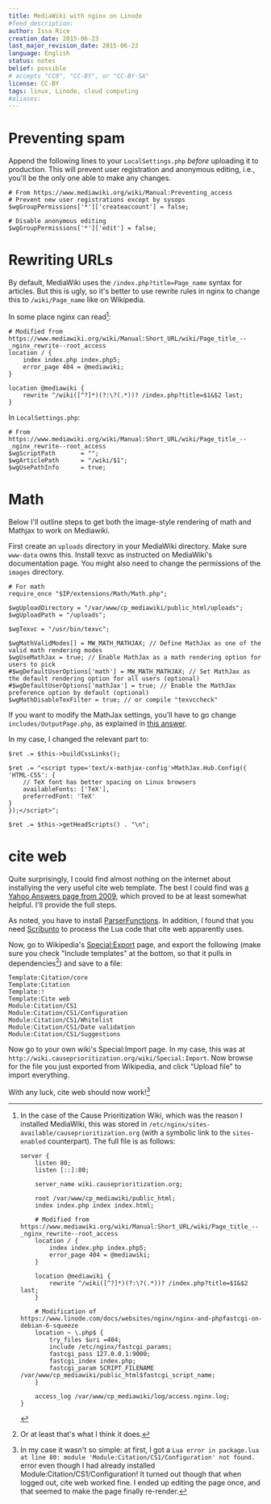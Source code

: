 ```yaml
---
title: MediaWiki with nginx on Linode
#feed_description: 
author: Issa Rice
creation_date: 2015-06-23
last_major_revision_date: 2015-06-23
language: English
status: notes
belief: possible
# accepts "CC0", "CC-BY", or "CC-BY-SA"
license: CC-BY
tags: linux, Linode, cloud computing
#aliases: 
---
```


# Preventing spam

Append the following lines to your `LocalSettings.php` *before*
uploading it to production. This will prevent user registration and
anonymous editing, i.e., you'll be the only one able to make any
changes.

~~~ { .php }
# From https://www.mediawiki.org/wiki/Manual:Preventing_access
# Prevent new user registrations except by sysops
$wgGroupPermissions['*']['createaccount'] = false;

# Disable anonymous editing
$wgGroupPermissions['*']['edit'] = false;
~~~

# Rewriting URLs

By default, MediaWiki uses the `/index.php?title=Page_name` syntax for
articles.  But this is ugly, so it's better to use rewrite rules in
nginx to change this to `/wiki/Page_name` like on Wikipedia.

In some place nginx can read[^cp_wiki]:

~~~
# Modified from https://www.mediawiki.org/wiki/Manual:Short_URL/wiki/Page_title_--_nginx_rewrite--root_access
location / {
    index index.php index.php5;
    error_page 404 = @mediawiki;
}

location @mediawiki {
    rewrite ^/wiki([^?]*)(?:\?(.*))? /index.php?title=$1&$2 last;
}
~~~

In `LocalSettings.php`:

~~~ { .php }
# From https://www.mediawiki.org/wiki/Manual:Short_URL/wiki/Page_title_--_nginx_rewrite--root_access
$wgScriptPath       = "";
$wgArticlePath      = "/wiki/$1";
$wgUsePathInfo      = true;
~~~

# Math

Below I'll outline steps to get both the image-style rendering of math
and Mathjax to work on Mediawiki.

First create an `uploads` directory in your MediaWiki directory.  Make
sure `www-data` owns this.  Install texvc as instructed on MediaWiki's
documentation page.  You might also need to change the permissions of
the `images` directory.

~~~ { .php }
# For math
require_once "$IP/extensions/Math/Math.php";

$wgUploadDirectory = "/var/www/cp_mediawiki/public_html/uploads";
$wgUploadPath = "/uploads";

$wgTexvc = "/usr/bin/texvc";

$wgMathValidModes[] = MW_MATH_MATHJAX; // Define MathJax as one of the valid math rendering modes
$wgUseMathJax = true; // Enable MathJax as a math rendering option for users to pick
#$wgDefaultUserOptions['math'] = MW_MATH_MATHJAX; // Set MathJax as the default rendering option for all users (optional)
#$wgDefaultUserOptions['mathJax'] = true; // Enable the MathJax preference option by default (optional)
$wgMathDisableTexFilter = true; // or compile "texvccheck"
~~~

If you want to modify the MathJax settings, you'll have to go change
`includes/OutputPage.php`, as explained in [this answer][wm se].

[wm se]: https://webmasters.stackexchange.com/questions/76459/how-to-configure-mathjax-in-mediawiki

In my case, I changed the relevant part to:

~~~ { .php }
$ret .= $this->buildCssLinks();

$ret .= "<script type='text/x-mathjax-config'>MathJax.Hub.Config({
'HTML-CSS': {
    // TeX font has better spacing on Linux browsers
    availableFonts: ['TeX'],
    preferredFont: 'TeX'
}
});</script>";

$ret .= $this->getHeadScripts() . "\n";
~~~

# cite web

Quite surprisingly, I could find almost nothing on the internet about
installying the very useful cite web template.  The best I could find
was [a Yahoo Answers page from 2009][yah], which proved to be at least
somewhat helpful.  I'll provide the full steps.

[yah]: https://answers.yahoo.com/question/index?qid=20090505163559AAWxN84

As noted, you have to install [ParserFunctions].  In addition, I found
that you need [Scribunto] to process the Lua code that cite web
apparently uses.

[ParserFunctions]: https://www.mediawiki.org/wiki/Extension:ParserFunctions
[Scribunto]: https://www.mediawiki.org/wiki/Extension:Scribunto

Now, go to Wikipedia's [Special:Export] page, and export the following
(make sure you check "Include templates" at the bottom, so that it pulls
in dependencies[^dep]) and save to a file:

```
Template:Citation/core
Template:Citation
Template:!
Template:Cite web
Module:Citation/CS1
Module:Citation/CS1/Configuration
Module:Citation/CS1/Whitelist
Module:Citation/CS1/Date validation
Module:Citation/CS1/Suggestions
```

Now go to your own wiki's Special:Import page. In my case, this was at
`http://wiki.causeprioritization.org/wiki/Special:Import`.  Now browse
for the file you just exported from Wikipedia, and click "Upload file"
to import everything.

With any luck, cite web should now work![^ghost]


[Special:Export]: https://en.wikipedia.org/wiki/Special:Export
[^dep]: Or at least that's what I think it does.

[^ghost]: In my case it wasn't so simple: at first, I got a `Lua error
in package.lua at line 80: module 'Module:Citation/CS1/Configuration'
not found.` error even though I had already installed
Module:Citation/CS1/Configuration!  It turned out though that when
logged out, cite web worked fine.  I ended up editing the page once, and
that seemed to make the page finally re-render.

[^cp_wiki]: In the case of the Cause Prioritization Wiki, which was the
reason I installed MediaWiki, this was stored in
`/etc/nginx/sites-available/causeprioritization.org` (with a symbolic
link to the `sites-enabled` counterpart). The full file is
as follows:

    ````
    server {
        listen 80;
        listen [::]:80;

        server_name wiki.causeprioritization.org;

        root /var/www/cp_mediawiki/public_html;
        index index.php index index.html;

        # Modified from https://www.mediawiki.org/wiki/Manual:Short_URL/wiki/Page_title_--_nginx_rewrite--root_access
        location / {
            index index.php index.php5;
            error_page 404 = @mediawiki;
        }

        location @mediawiki {
            rewrite ^/wiki([^?]*)(?:\?(.*))? /index.php?title=$1&$2 last;
        }

        # Modification of https://www.linode.com/docs/websites/nginx/nginx-and-phpfastcgi-on-debian-6-squeeze
        location ~ \.php$ {
            try_files $uri =404;
            include /etc/nginx/fastcgi_params;
            fastcgi_pass 127.0.0.1:9000;
            fastcgi_index index.php;
            fastcgi_param SCRIPT_FILENAME /var/www/cp_mediawiki/public_html$fastcgi_script_name;
        }

        access_log /var/www/cp_mediawiki/log/access.nginx.log;
    }
    ````
